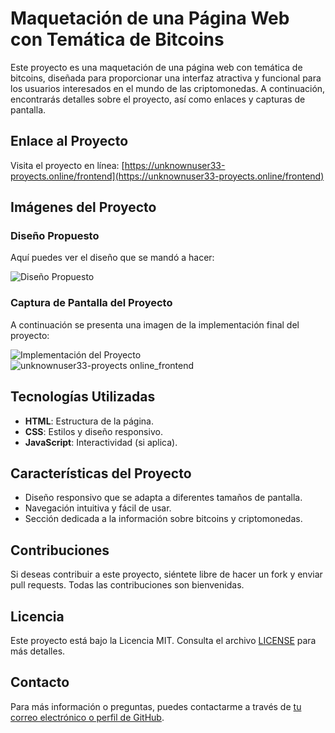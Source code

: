# Maquetación de una Página Web con Temática de Bitcoins

Este proyecto es una maquetación de una página web con temática de bitcoins, diseñada para proporcionar una interfaz atractiva y funcional para los usuarios interesados en el mundo de las criptomonedas. A continuación, encontrarás detalles sobre el proyecto, así como enlaces y capturas de pantalla.

## Enlace al Proyecto

Visita el proyecto en línea: [https://unknownuser33-proyects.online/frontend](https://unknownuser33-proyects.online/frontend)

## Imágenes del Proyecto

### Diseño Propuesto
Aquí puedes ver el diseño que se mandó a hacer:

![Diseño Propuesto](https://github.com/user-attachments/assets/47429270-8a86-42f8-9860-643225b3c18e)

### Captura de Pantalla del Proyecto
A continuación se presenta una imagen de la implementación final del proyecto:

![Implementación del Proyecto](https://github.com/user-attachments/assets/de9459e8-ed28-480d-8b3c-7ec8c41cf4d7)
![unknownuser33-proyects online_frontend](https://github.com/user-attachments/assets/1479e3c3-ee20-4f38-a9c9-dadd3d59deb1)

## Tecnologías Utilizadas

- **HTML**: Estructura de la página.
- **CSS**: Estilos y diseño responsivo.
- **JavaScript**: Interactividad (si aplica).

## Características del Proyecto

- Diseño responsivo que se adapta a diferentes tamaños de pantalla.
- Navegación intuitiva y fácil de usar.
- Sección dedicada a la información sobre bitcoins y criptomonedas.

## Contribuciones

Si deseas contribuir a este proyecto, siéntete libre de hacer un fork y enviar pull requests. Todas las contribuciones son bienvenidas.

## Licencia

Este proyecto está bajo la Licencia MIT. Consulta el archivo [LICENSE](LICENSE) para más detalles.

## Contacto

Para más información o preguntas, puedes contactarme a través de [tu correo electrónico o perfil de GitHub](https://github.com/unknownuser33).

